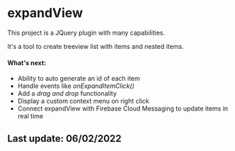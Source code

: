 # expandView
This project is a JQuery plugin with many capabilities.

It's a tool to create treeview list with items and nested items.

<h4>
  What's next:
</h4>

<ul>
  <li>
    Ability to auto generate an id of each item
  </li>
  <li>
    Handle events like <i>onExpandItemClick()</i>
  </li>
  <li>
    Add a <i>drag and drop</i> functionality
  </li>
  <li>
    Display a custom context menu on right click
  </li>
  <li>
    Connect expandView with Firebase Cloud Messaging to update items in real time
  </li>
</ul>

<h2>
  Last update: 06/02/2022
</h2>